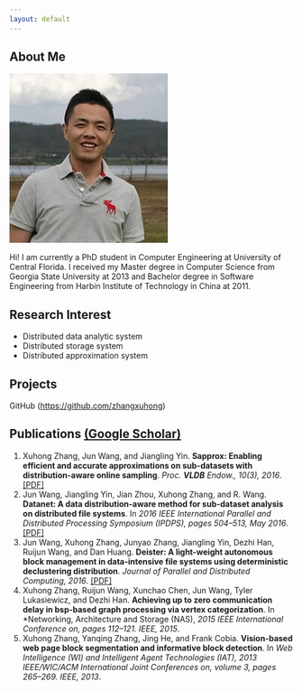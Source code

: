 ```yaml
---
layout: default
---
```


## About Me

<img class="profile-picture" src="xuhong.jpg">

Hi! I am currently a PhD student in Computer Engineering at University of Central Florida. I received my Master degree in Computer Science from Georgia State University at 2013  and Bachelor degree in Software Engineering from Harbin Institute of Technology in China at 2011.

## Research Interest

- Distributed data analytic system
- Distributed storage system
- Distributed approximation system

## Projects
GitHub (<https://github.com/zhangxuhong>)
## Publications [(Google Scholar)](https://scholar.google.com/citations?user=bWLpm3sAAAAJ&hl=en)

1. Xuhong Zhang, Jun Wang, and Jiangling Yin. **Sapprox: Enabling efficient and accurate approximations on sub-datasets with distribution-aware online sampling**. *Proc. **VLDB** Endow., 10(3), 2016*. [[PDF]](/paper/sapprox.pdf)
2. Jun Wang, Jiangling Yin, Jian Zhou, Xuhong Zhang, and R. Wang. **Datanet: A data distribution-aware method for sub-dataset analysis on distributed file systems**. In *2016 IEEE International Parallel and Distributed Processing Symposium (IPDPS), pages 504–513, May 2016*. [[PDF]](/paper/datanet.pdf)
3. Jun Wang, Xuhong Zhang, Junyao Zhang, Jiangling Yin, Dezhi Han, Ruijun Wang, and Dan Huang. **Deister: A light-weight autonomous block management in data-intensive file systems using deterministic declustering distribution**. *Journal of Parallel and Distributed Computing, 2016*. [[PDF]](/paper/deister.pdf)
4. Xuhong Zhang, Ruijun Wang, Xunchao Chen, Jun Wang, Tyler Lukasiewicz, and Dezhi Han. **Achieving up to zero communication delay in bsp-based graph processing via vertex categorization**. In *Networking, Architecture and Storage (NAS), *2015 IEEE International Conference on, pages 112–121. IEEE, 2015*.
5. Xuhong Zhang, Yanqing Zhang, Jing He, and Frank Cobia. **Vision-based web page block segmentation and informative block detection**. In *Web Intelligence (WI) and Intelligent Agent Technologies (IAT), 2013 IEEE/WIC/ACM International Joint Conferences on, volume 3, pages 265–269. IEEE, 2013*.
